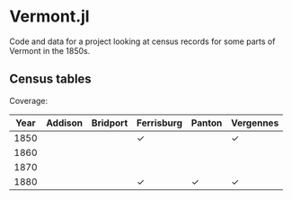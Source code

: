 # Vermont.jl

Code and data for a project looking at census records for some parts of Vermont in the 1850s.



## Census tables

Coverage:

| Year | Addison | Bridport | Ferrisburg | Panton | Vergennes |
| --- | --- | --- | --- | --- | --- |
| 1850 |||✓|| ✓|
| 1860 ||||||
| 1870 ||||||
| 1880 |||✓|✓|✓|





